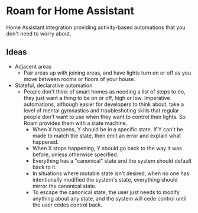 # Roam for Home Assistant
Home Assistant integration providing activity-based automations that you don't need to worry about.

## Ideas
* Adjacent areas
  * Pair areas up with joining areas, and have lights turn on or off as you move between rooms or floors of your house.
* Stateful, declarative automation
  * People don't think of smart homes as needing a list of steps to do, they just want a thing to be on or off, high or low. Imperative automations, although easier for developers to think about, take a level of mental gymnastics and troubleshoting skills that regular people don't want to use when they want to control their lights. So Roam provides them with a state machine.
    * When X happens, Y should be in a specific state. If Y can't be made to match the state, then emit an error and explain what happened.
    * When X stops happening, Y should go back to the way it was before, unless otherwise specified.
    * Everything has a "canonical" state and the system should default back to it.
    * In situations where mutable state isn't desired, when no one has intentionally modified the system's state, everything should mirror the canonical state.
    * To escape the canonical state, the user just needs to modify anything about any state, and the system will cede control until the user cedes control back.
